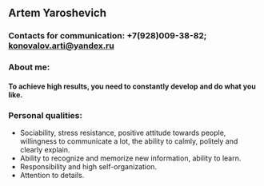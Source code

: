 ## Artem Yaroshevich
### Contacts for communication: +7(928)009-38-82; konovalov.arti@yandex.ru
### About me: 
#### To achieve high results, you need to constantly develop and do what you like.
### Personal qualities: 
<ul><li>Sociability, stress resistance, positive attitude towards people, willingness to communicate a lot, the ability to calmly, politely and clearly explain.</li> <li>Ability to recognize and memorize new information, ability to learn.</li> <li>Responsibility and high self-organization.</li> <li>Attention to details.</li></ul>